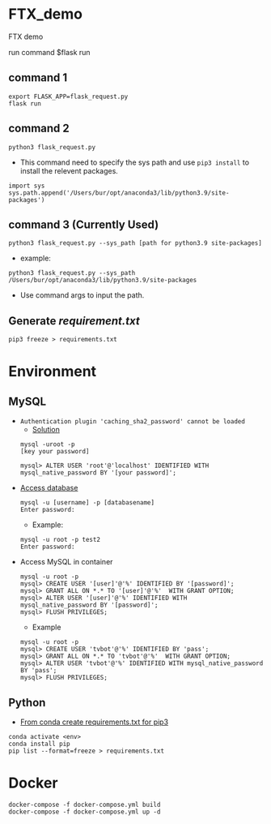 # FTX_demo
FTX demo

run command $flask run

## command 1
```
export FLASK_APP=flask_request.py
flask run
```

## command 2
```
python3 flask_request.py
```
* This command need to specify the sys path and use `pip3 install` to install the relevent packages.
```
import sys
sys.path.append('/Users/bur/opt/anaconda3/lib/python3.9/site-packages')
```

## command 3 (Currently Used)
```
python3 flask_request.py --sys_path [path for python3.9 site-packages]
```
* example:
```
python3 flask_request.py --sys_path /Users/bur/opt/anaconda3/lib/python3.9/site-packages
```
* Use command args to input the path.

## Generate *requirement.txt*
```
pip3 freeze > requirements.txt
```

# Environment
## MySQL
* `Authentication plugin 'caching_sha2_password' cannot be loaded`
    * [Solution](https://www.jianshu.com/p/9a645c473676)
    ```
    mysql -uroot -p
    [key your password]

    mysql> ALTER USER 'root'@'localhost' IDENTIFIED WITH mysql_native_password BY '[your password]';
    ```
* [Access database](https://www.hostmysite.com/support/linux/mysql/access/)
    ```
    mysql -u [username] -p [databasename]
    Enter password:
    ```
    * Example:
    ```
    mysql -u root -p test2
    Enter password:
    ```
* Access MySQL in container
    ```
    mysql -u root -p
    mysql> CREATE USER '[user]'@'%' IDENTIFIED BY '[password]';
    mysql> GRANT ALL ON *.* TO '[user]'@'%'  WITH GRANT OPTION;
    mysql> ALTER USER '[user]'@'%' IDENTIFIED WITH mysql_native_password BY '[password]';
    mysql> FLUSH PRIVILEGES;
    ```
    * Example
    ```
    mysql -u root -p
    mysql> CREATE USER 'tvbot'@'%' IDENTIFIED BY 'pass';
    mysql> GRANT ALL ON *.* TO 'tvbot'@'%'  WITH GRANT OPTION;
    mysql> ALTER USER 'tvbot'@'%' IDENTIFIED WITH mysql_native_password BY 'pass';
    mysql> FLUSH PRIVILEGES;
    ```

## Python
* [From conda create requirements.txt for pip3](https://stackoverflow.com/questions/50777849/from-conda-create-requirements-txt-for-pip3)
```
conda activate <env>
conda install pip
pip list --format=freeze > requirements.txt
```


# Docker
```
docker-compose -f docker-compose.yml build
docker-compose -f docker-compose.yml up -d
```